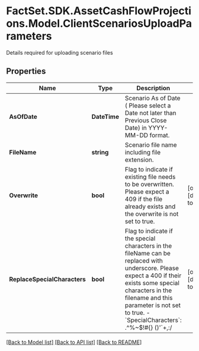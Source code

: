 # FactSet.SDK.AssetCashFlowProjections.Model.ClientScenariosUploadParameters
Details required for uploading scenario files

## Properties

Name | Type | Description | Notes
------------ | ------------- | ------------- | -------------
**AsOfDate** | **DateTime** | Scenario As of Date ( Please select a Date not later than Previous Close Date) in YYYY-MM-DD format.  | 
**FileName** | **string** | Scenario file name including file extension. | 
**Overwrite** | **bool** | Flag to indicate if existing file needs to be overwritten. Please expect a 409 if the file already exists and the overwrite is not set to true. | [optional] [default to false]
**ReplaceSpecialCharacters** | **bool** | Flag to indicate if the special characters in the fileName can be replaced with underscore. Please expect a 400 if their exists some special characters in the filename and this parameter is not set to true. - &#x60;SpecialCharacters&#x60;: .^%~$!#{} ()&#39;&#x60;+,:/ | [optional] [default to false]

[[Back to Model list]](../README.md#documentation-for-models) [[Back to API list]](../README.md#documentation-for-api-endpoints) [[Back to README]](../README.md)


